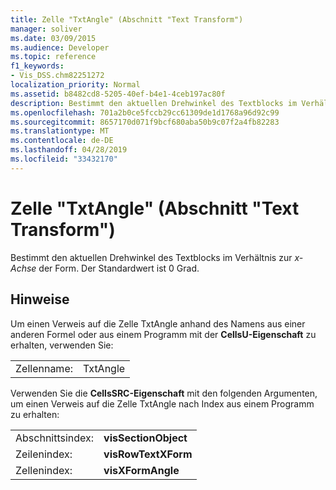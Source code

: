 ```yaml
---
title: Zelle "TxtAngle" (Abschnitt "Text Transform")
manager: soliver
ms.date: 03/09/2015
ms.audience: Developer
ms.topic: reference
f1_keywords:
- Vis_DSS.chm82251272
localization_priority: Normal
ms.assetid: b8482cd8-5205-40ef-b4e1-4ceb197ac80f
description: Bestimmt den aktuellen Drehwinkel des Textblocks im Verhältnis zur x-Achse der Form. Der Standardwert ist 0 Grad.
ms.openlocfilehash: 701a2b0ce5fccb29cc61309de1d1768a96d92c99
ms.sourcegitcommit: 8657170d071f9bcf680aba50b9c07f2a4fb82283
ms.translationtype: MT
ms.contentlocale: de-DE
ms.lasthandoff: 04/28/2019
ms.locfileid: "33432170"
---
```

# <a name="txtangle-cell-text-transform-section"></a>Zelle "TxtAngle" (Abschnitt "Text Transform")

Bestimmt den aktuellen Drehwinkel des Textblocks im Verhältnis zur  *x-Achse*  der Form. Der Standardwert ist 0 Grad. 
  
## <a name="remarks"></a>Hinweise

Um einen Verweis auf die Zelle TxtAngle anhand des Namens aus einer anderen Formel oder aus einem Programm mit der **CellsU-Eigenschaft** zu erhalten, verwenden Sie: 
  
|||
|:-----|:-----|
| Zellenname:  <br/> | TxtAngle  <br/> |
   
Verwenden Sie die **CellsSRC-Eigenschaft** mit den folgenden Argumenten, um einen Verweis auf die Zelle TxtAngle nach Index aus einem Programm zu erhalten: 
  
|||
|:-----|:-----|
| Abschnittsindex:  <br/> |**visSectionObject** <br/> |
| Zeilenindex:  <br/> |**visRowTextXForm** <br/> |
| Zellenindex:  <br/> |**visXFormAngle** <br/> |
   

